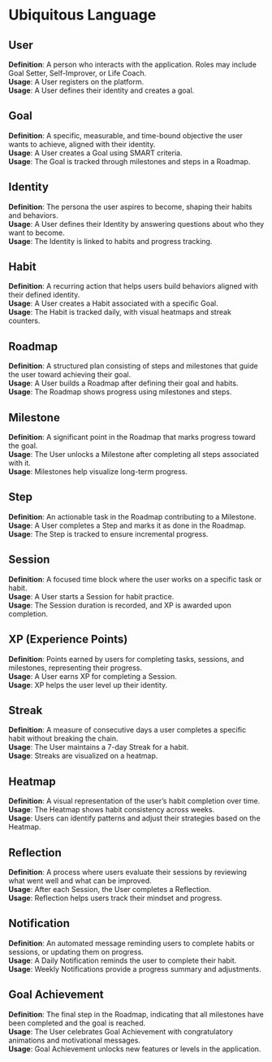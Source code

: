 # Ubiquitous Language

## User

**Definition**: A person who interacts with the application. Roles may include Goal Setter, Self-Improver, or Life Coach.  
**Usage**: A User registers on the platform.  
**Usage**: A User defines their identity and creates a goal.

## Goal

**Definition**: A specific, measurable, and time-bound objective the user wants to achieve, aligned with their identity.  
**Usage**: A User creates a Goal using SMART criteria.  
**Usage**: The Goal is tracked through milestones and steps in a Roadmap.

## Identity

**Definition**: The persona the user aspires to become, shaping their habits and behaviors.  
**Usage**: A User defines their Identity by answering questions about who they want to become.  
**Usage**: The Identity is linked to habits and progress tracking.

## Habit

**Definition**: A recurring action that helps users build behaviors aligned with their defined identity.  
**Usage**: A User creates a Habit associated with a specific Goal.  
**Usage**: The Habit is tracked daily, with visual heatmaps and streak counters.

## Roadmap

**Definition**: A structured plan consisting of steps and milestones that guide the user toward achieving their goal.  
**Usage**: A User builds a Roadmap after defining their goal and habits.  
**Usage**: The Roadmap shows progress using milestones and steps.

## Milestone

**Definition**: A significant point in the Roadmap that marks progress toward the goal.  
**Usage**: The User unlocks a Milestone after completing all steps associated with it.  
**Usage**: Milestones help visualize long-term progress.

## Step

**Definition**: An actionable task in the Roadmap contributing to a Milestone.  
**Usage**: A User completes a Step and marks it as done in the Roadmap.  
**Usage**: The Step is tracked to ensure incremental progress.

## Session

**Definition**: A focused time block where the user works on a specific task or habit.  
**Usage**: A User starts a Session for habit practice.  
**Usage**: The Session duration is recorded, and XP is awarded upon completion.

## XP (Experience Points)

**Definition**: Points earned by users for completing tasks, sessions, and milestones, representing their progress.  
**Usage**: A User earns XP for completing a Session.  
**Usage**: XP helps the user level up their identity.

## Streak

**Definition**: A measure of consecutive days a user completes a specific habit without breaking the chain.  
**Usage**: The User maintains a 7-day Streak for a habit.  
**Usage**: Streaks are visualized on a heatmap.

## Heatmap

**Definition**: A visual representation of the user’s habit completion over time.  
**Usage**: The Heatmap shows habit consistency across weeks.  
**Usage**: Users can identify patterns and adjust their strategies based on the Heatmap.

## Reflection

**Definition**: A process where users evaluate their sessions by reviewing what went well and what can be improved.  
**Usage**: After each Session, the User completes a Reflection.  
**Usage**: Reflection helps users track their mindset and progress.

## Notification

**Definition**: An automated message reminding users to complete habits or sessions, or updating them on progress.  
**Usage**: A Daily Notification reminds the user to complete their habit.  
**Usage**: Weekly Notifications provide a progress summary and adjustments.

## Goal Achievement

**Definition**: The final step in the Roadmap, indicating that all milestones have been completed and the goal is reached.  
**Usage**: The User celebrates Goal Achievement with congratulatory animations and motivational messages.  
**Usage**: Goal Achievement unlocks new features or levels in the application.
